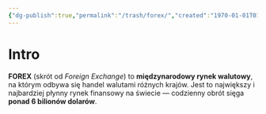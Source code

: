 ```yaml
---
{"dg-publish":true,"permalink":"/trash/forex/","created":"1970-01-01T01:00:00.000+01:00","updated":"2025-06-16T12:35:09.514+02:00"}
---
```


# Intro
**FOREX** (skrót od _Foreign Exchange_) to **międzynarodowy rynek walutowy**, na którym odbywa się handel walutami różnych krajów. Jest to największy i najbardziej płynny rynek finansowy na świecie — codzienny obrót sięga **ponad 6 bilionów dolarów**.
